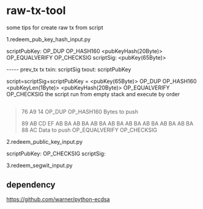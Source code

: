 # raw-tx-tool
some tips for create raw tx from script

1.redeem_pub_key_hash_input.py

scriptPubKey: OP_DUP OP_HASH160 <pubKeyHash(20Byte)> OP_EQUALVERIFY OP_CHECKSIG
scriptSig: <sig> <pubKey(65Byte)>

-----     prev_tx          tx
txin:                     scriptSig
txout:    scriptPubKey

script=scriptSig+scriptPubKey
      =<sig> <pubKey(65Byte)> OP_DUP OP_HASH160 <pubKeyLen(1Byte)> <pubKeyHash(20Byte)> OP_EQUALVERIFY OP_CHECKSIG
the script run from empty stack and execute by order


##
> 76       A9             14
> OP_DUP OP_HASH160    Bytes to push
> 
> 89 AB CD EF AB BA AB BA AB BA AB BA AB BA AB BA AB BA AB BA         88            AC
>                       Data to push                            OP_EQUALVERIFY  OP_CHECKSIG


2.redeem_public_key_input.py

scriptPubKey: <pubKey> OP_CHECKSIG
scriptSig: <sig>


3.redeem_segwit_input.py

## dependency
https://github.com/warner/python-ecdsa


